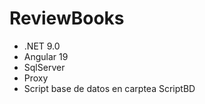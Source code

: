# ReviewBooks

* .NET 9.0
* Angular 19
* SqlServer
* Proxy
* Script base de datos en carptea ScriptBD
